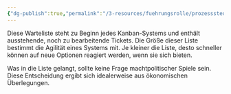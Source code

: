 ```yaml
---
{"dg-publish":true,"permalink":"/3-resources/fuehrungsrolle/prozesssteuerung/kanban-in-der-it-von-klaus-leopold/input-queue/","created":"2024-06-23T19:46:00.674+02:00","updated":"2024-04-17T20:14:10.743+02:00"}
---
```



Diese Warteliste steht zu Beginn jedes Kanban-Systems und enthält ausstehende, noch zu bearbeitende Tickets. Die Größe dieser Liste bestimmt die Agilität eines Systems mit. Je kleiner die Liste, desto schneller können auf neue Optionen reagiert werden, wenn sie sich bieten.

Was in die Liste gelangt, sollte keine Frage machtpolitischer Spiele sein. Diese Entscheidung ergibt sich idealerweise aus ökonomischen Überlegungen.
